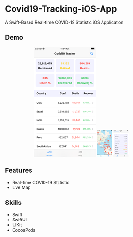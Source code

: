 # Covid19-Tracking-iOS-App
A Swift-Based Real-time COVID-19 Statistic iOS Application

## Demo
<p align="center">
  <img src="image/home.png" style="max-width: calc(100% - 300px);">
  <img src="image/map.png" style="max-width: 50px;">
  <img src="image/detail.png" style="max-width: 50px;">
</p>

## Features
* Real-time COVID-19 Statistic
* Live Map

## Skills
* Swift
* SwiftUI
* UIKit
* CocoaPods
